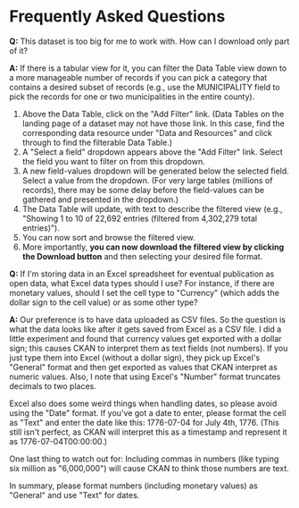 # Frequently Asked Questions

**Q:** This dataset is too big for me to work with. How can I download only part of it?

**A:** If there is a tabular view for it, you can filter the Data Table view down to a more manageable number of records if you can pick a category that contains a desired subset of records (e.g., use the MUNICIPALITY field to pick the records for one or two municipalities in the entire county).

1) Above the Data Table, click on the "Add Filter" link. (Data Tables on the landing page of a dataset may not have those link. In this case, find the corresponding data resource under "Data and Resources" and click through to find the filterable Data Table.)
2) A "Select a field" dropdown appears above the "Add Filter" link. Select the field you want to filter on from this dropdown.
3) A new field-values dropdown will be generated below the selected field. Select a value from the dropdown. (For very large tables (millions of records), there may be some delay before the field-values can be gathered and presented in the dropdown.)
4) The Data Table will update, with text to describe the filtered view (e.g., "Showing 1 to 10 of 22,692 entries (filtered from 4,302,279 total entries)"). 
5) You can now sort and browse the filtered view.
6) More importantly, **you can now download the filtered view by clicking the Download button** and then selecting your desired file format.


**Q:** If I'm storing data in an Excel spreadsheet for eventual publication as open data, what Excel data types should I use? For instance, if there are monetary values, should I set the cell type to "Currency" (which adds the dollar sign to the cell value) or as some other type?

**A:** Our preference is to have data uploaded as CSV files. So the question is what the data looks like after it gets saved from Excel as a CSV file. I did a little experiment and found that currency values get exported with a dollar sign; this causes CKAN to interpret them as text fields (not numbers). If you just type them into Excel (without a dollar sign), they pick up Excel's "General" format and then get exported as values that CKAN interpret as numeric values. Also, I note that using Excel's "Number" format truncates decimals to two places.

Excel also does some weird things when handling dates, so please avoid using the "Date" format. If you've got a date to enter, please format the cell as "Text" and enter the date like this: 1776-07-04 for July 4th, 1776. (This still isn't perfect, as CKAN will interpret this as a timestamp and represent it as 1776-07-04T00:00:00.)

One last thing to watch out for: Including commas in numbers (like typing six million as "6,000,000") will cause CKAN to think those numbers are text.

In summary, please format numbers (including monetary values) as "General" and use "Text" for dates.
